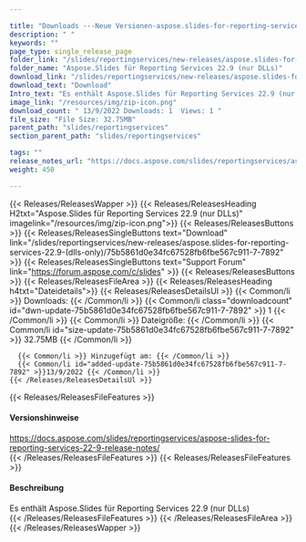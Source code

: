 ```yaml
---

title: "Downloads ---Neue Versionen-aspose.slides-for-reporting-services-22.9-(nur dlls)"
description: " "
keywords: ""
page_type: single_release_page
folder_link: "/slides/reportingservices/new-releases/aspose.slides-for-reporting-services-22.9-(dlls-only)/"
folder_name: "Aspose.Slides für Reporting Services 22.9 (nur DLLs)"
download_link: "/slides/reportingservices/new-releases/aspose.slides-for-reporting-services-22.9-(dlls-only)/75b5861d0e34fc67528fb6fbe567c911-7-7892"
download_text: "Download"
Intro_text: "Es enthält Aspose.Slides für Reporting Services 22.9 (nur DLLs)"
image_link: "/resources/img/zip-icon.png"
download_count: " 13/9/2022 Downloads: 1  Views: 1 "
file_size: "File Size: 32.75MB"
parent_path: "slides/reportingservices"
section_parent_path: "slides/reportingservices"

tags: ""
release_notes_url: "https://docs.aspose.com/slides/reportingservices/aspose-slides-for-reporting-services-22-9-release-notes/"
weight: 450

---
```


{{< Releases/ReleasesWapper >}}
  {{< Releases/ReleasesHeading H2txt="Aspose.Slides für Reporting Services 22.9 (nur DLLs)" imagelink="/resources/img/zip-icon.png">}}
  {{< Releases/ReleasesButtons >}}
    {{< Releases/ReleasesSingleButtons text="Download" link="/slides/reportingservices/new-releases/aspose.slides-for-reporting-services-22.9-(dlls-only)/75b5861d0e34fc67528fb6fbe567c911-7-7892" >}}
    {{< Releases/ReleasesSingleButtons text="Support Forum" link="https://forum.aspose.com/c/slides" >}}
  {{< Releases/ReleasesButtons >}}
  {{< Releases/ReleasesFileArea >}}
    {{< Releases/ReleasesHeading h4txt="Dateidetails">}}
    {{< Releases/ReleasesDetailsUl >}}
      {{< Common/li >}} Downloads: {{< /Common/li >}}
      {{< Common/li class="downloadcount" id="dwn-update-75b5861d0e34fc67528fb6fbe567c911-7-7892" >}} 1 {{< /Common/li >}}
      {{< Common/li >}} Dateigröße: {{< /Common/li >}}
      {{< Common/li id="size-update-75b5861d0e34fc67528fb6fbe567c911-7-7892" >}} 32.75MB {{< /Common/li >}}

      {{< Common/li >}} Hinzugefügt am: {{< /Common/li >}}
      {{< Common/li id="added-update-75b5861d0e34fc67528fb6fbe567c911-7-7892" >}}13/9/2022 {{< /Common/li >}}
    {{< /Releases/ReleasesDetailsUl >}}

  {{< Releases/ReleasesFileFeatures >}}
      <h4>Versionshinweise</h4><div> <a href='https://docs.aspose.com/slides/reportingservices/aspose-slides-for-reporting-services-22-9-release-notes/'>https://docs.aspose.com/slides/reportingservices/aspose-slides-for-reporting-services-22-9-release-notes/</a></div>
  {{< /Releases/ReleasesFileFeatures >}}
  {{< Releases/ReleasesFileFeatures >}}
      <h4>Beschreibung</h4><div class="HTMLDescription"> Es enthält Aspose.Slides für Reporting Services 22.9 (nur DLLs)</div>
  {{< /Releases/ReleasesFileFeatures >}}
 {{< /Releases/ReleasesFileArea >}}
{{< /Releases/ReleasesWapper >}}



